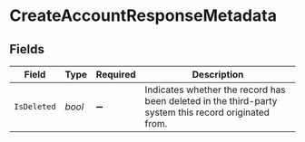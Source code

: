 # CreateAccountResponseMetadata


## Fields

| Field                                                                                                | Type                                                                                                 | Required                                                                                             | Description                                                                                          |
| ---------------------------------------------------------------------------------------------------- | ---------------------------------------------------------------------------------------------------- | ---------------------------------------------------------------------------------------------------- | ---------------------------------------------------------------------------------------------------- |
| `IsDeleted`                                                                                          | *bool*                                                                                               | :heavy_minus_sign:                                                                                   | Indicates whether the record has been deleted in the third-party system this record originated from. |